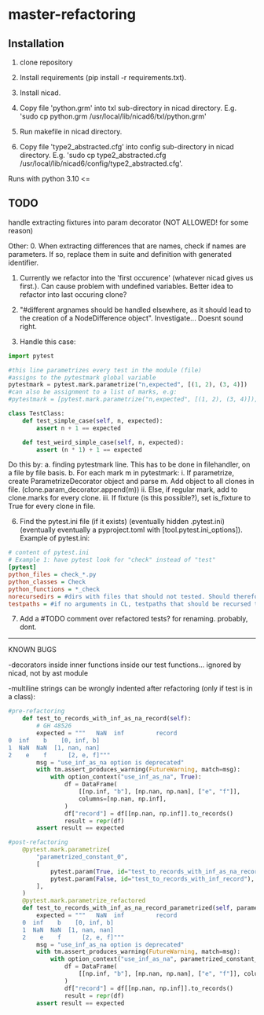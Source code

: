 # master-refactoring


## Installation 

1. clone repository

2. Install requirements (pip install -r requirements.txt).

3. Install nicad.

4. Copy file 'python.grm' into txl sub-directory in nicad directory. E.g. 'sudo cp python.grm /usr/local/lib/nicad6/txl/python.grm'

5. Run makefile in nicad directory.

5. Copy file 'type2_abstracted.cfg' into config sub-directory in nicad directory. E.g. 'sudo cp type2_abstracted.cfg /usr/local/lib/nicad6/config/type2_abstracted.cfg'. 

Runs with python 3.10 <=


## TODO

handle extracting fixtures into param decorator (NOT ALLOWED! for some reason)


Other: 
0. When extracting differences that are names, check if names are parameters. If so, replace them in suite and definition with generated identifier.

1. Currently we refactor into the 'first occurence' (whatever nicad gives us first.). Can cause problem with undefined variables. Better idea to refactor into last occuring clone?


3. "#different argnames should be handled elsewhere, as it should lead to the creation of a NodeDifference object". Investigate...
Doesnt sound right.

4. Handle this case:
```python
import pytest

#this line parametrizes every test in the module (file)
#assigns to the pytestmark global variable
pytestmark = pytest.mark.parametrize("n,expected", [(1, 2), (3, 4)])
#can also be assignment to a list of marks, e.g:
#pytestmark = [pytest.mark.parametrize("n,expected", [(1, 2), (3, 4)]), pytest.mark.example_mark]

class TestClass:
    def test_simple_case(self, n, expected):
        assert n + 1 == expected

    def test_weird_simple_case(self, n, expected):
        assert (n * 1) + 1 == expected
```
Do this by:
    a. finding pytestmark line. This has to be done in filehandler, on a file by file basis.
    b. For each mark m in pytestmark:
        i. If parametrize, create ParametrizeDecorator object and parse m. Add object to all clones in file. (clone.param_decorator.append(m))
        ii. Else, if regular mark, add to clone.marks for every clone.
        iii. If fixture (is this possible?), set is_fixture to True for every clone in file.

6. Find the pytest.ini file (if it exists) (eventually hidden .pytest.ini) (eventually eventually a pyproject.toml with [tool.pytest.ini_options]).
Example of pytest.ini:
```ini
# content of pytest.ini
# Example 1: have pytest look for "check" instead of "test"
[pytest]
python_files = check_*.py
python_classes = Check
python_functions = *_check
norecursedirs = #dirs with files that should not tested. Should therefore not be copied in copytree
testpaths = #if no arguments in CL, testpaths that should be recursed through to find tests. These need to be  
``` 
7. Add a #TODO comment over refactored tests? for renaming. probably, dont.
-------------------------------------------------------------------------------------------


KNOWN BUGS


-decorators inside inner functions inside our test functions... ignored by nicad, not by ast module
 
-multiline strings can be wrongly indented after refactoring (only if test is in a class):

```python
#pre-refactoring
    def test_to_records_with_inf_as_na_record(self):
        # GH 48526
        expected = """   NaN  inf         record
0  inf    b    [0, inf, b]
1  NaN  NaN  [1, nan, nan]
2    e    f      [2, e, f]"""
        msg = "use_inf_as_na option is deprecated"
        with tm.assert_produces_warning(FutureWarning, match=msg):
            with option_context("use_inf_as_na", True):
                df = DataFrame(
                    [[np.inf, "b"], [np.nan, np.nan], ["e", "f"]],
                    columns=[np.nan, np.inf],
                )
                df["record"] = df[[np.nan, np.inf]].to_records()
                result = repr(df)
        assert result == expected

#post-refactoring
    @pytest.mark.parametrize(
        "parametrized_constant_0",
        [
            pytest.param(True, id="test_to_records_with_inf_as_na_record"),
            pytest.param(False, id="test_to_records_with_inf_record"),
        ],
    )
    @pytest.mark.parametrize_refactored
    def test_to_records_with_inf_as_na_record_parametrized(self, parametrized_constant_0):
        expected = """   NaN  inf         record
    0  inf    b    [0, inf, b]
    1  NaN  NaN  [1, nan, nan]
    2    e    f      [2, e, f]"""
        msg = "use_inf_as_na option is deprecated"
        with tm.assert_produces_warning(FutureWarning, match=msg):
            with option_context("use_inf_as_na", parametrized_constant_0):
                df = DataFrame(
                    [[np.inf, "b"], [np.nan, np.nan], ["e", "f"]], columns=[np.nan, np.inf]
                )
                df["record"] = df[[np.nan, np.inf]].to_records()
                result = repr(df)
        assert result == expected